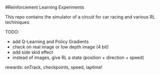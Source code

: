 #Reinforcement Learning Experiments

This repo contains the simulator of a circuit for car racing and various RL techiniques.

TODO:
- add Q-Learning and Policy Gradients
- check on real image or low depth image (4 bit)
- add side skid effect
- instead of images, give RL a state (position + direction + speed)

rewards: onTrack, checkpoints, speed, laptime!  